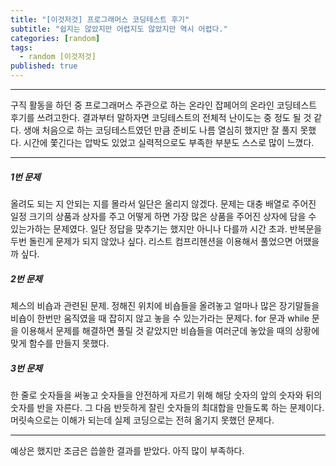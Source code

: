 ```yaml
---
title: "[이것저것] 프로그래머스 코딩테스트 후기"
subtitle: "쉽지는 않았지만 어렵지도 않았지만 역시 어렵다."
categories: [random]
tags:
  - random [이것저것]
published: true
---
```


***
구직 활동을 하던 중 프로그래머스 주관으로 하는 온라인 잡페어의 온라인 코딩테스트 후기를 쓰려고한다. 결과부터 말하자면 코딩테스트의 전체적 난이도는 중 정도 될 것 같다. 생애 처음으로 하는 코딩테스트였던 만큼 준비도 나름 열심히 했지만 잘 풀지 못했다. 시간에 쫓긴다는 압박도 있었고 실력적으로도 부족한 부분도 스스로 많이 느꼈다.

***

##### 1번 문제
올려도 되는 지 안되는 지를 몰라서 일단은 올리지 않겠다. 문제는 대충 배열로 주어진 일정 크기의 상품과 상자를 주고 어떻게 하면 가장 많은 상품을 주어진 상자에 담을 수 있는가하는 문제였다. 일단 정답을 맞추기는 했지만 아니나 다를까 시간 초과. 반복문을 두번 돌린게 문제가 되지 않았나 싶다. 리스트 컴프리헨션을 이용해서 풀었으면 어땠을까 싶다.

##### 2번 문제
체스의 비숍과 관련된 문제. 정해진 위치에 비숍들을 올려놓고 얼마나 많은 장기말들을 비숍이 한번만 움직였을 때 잡히지 않고 놓을 수 있는가라는 문제다. for 문과 while 문을 이용해서 문제를 해결하면 풀릴 것 같았지만 비숍들을 여러군데 놓았을 때의 상황에 맞게 함수를 만들지 못했다.

##### 3번 문제
한 줄로 숫자들을 써놓고 숫자들을 안전하게 자르기 위해 해당 숫자의 앞의 숫자와 뒤의 숫자를 반을 자른다. 그 다음 반듯하게 잘린 숫자들의 최대합을 만들도록 하는 문제이다. 머릿속으로는 이해가 되는데 실제 코딩으로는 전혀 옮기지 못했던 문제다.

***
예상은 했지만 조금은 씁쓸한 결과를 받았다. 아직 많이 부족하다. 
